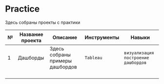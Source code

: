 # Practice

Здесь собраны проекты с практики

|№|Название проекта|Описание|Инструменты|Навыки|
|---|---|---|---|---|
|1|Дашборды|Здесь собраны примеры дашбордов|`Tableau`|`визуализация` `построение дашбордов`|
| | | | | |
| | | | | |
| | | | | |
| | | | | |
